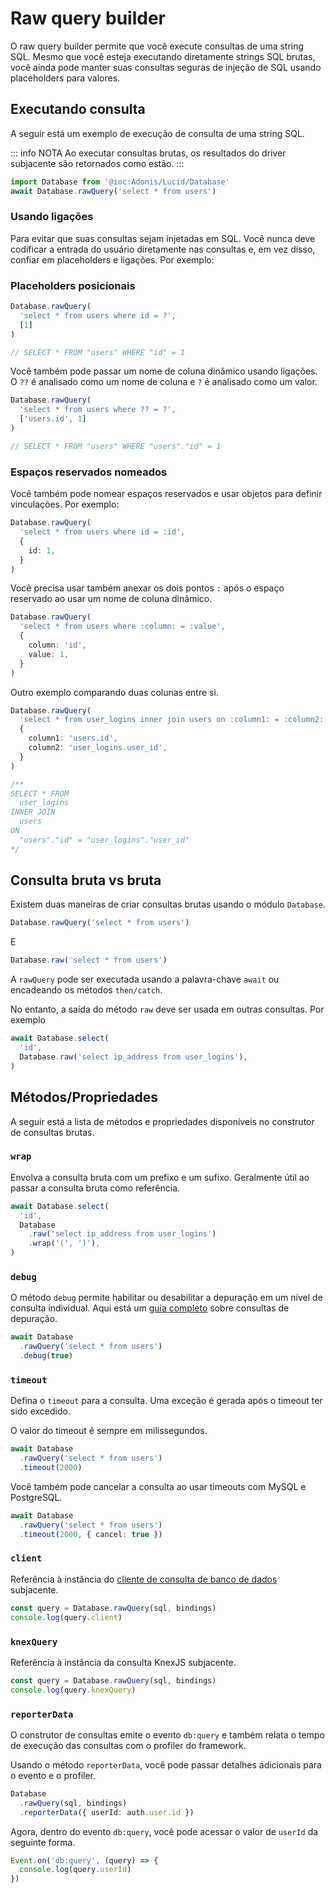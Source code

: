 # Raw query builder

O raw query builder permite que você execute consultas de uma string SQL. Mesmo que você esteja executando diretamente strings SQL brutas, você ainda pode manter suas consultas seguras de injeção de SQL usando placeholders para valores.

## Executando consulta
A seguir está um exemplo de execução de consulta de uma string SQL.

::: info NOTA
Ao executar consultas brutas, os resultados do driver subjacente são retornados como estão.
:::

```ts
import Database from '@ioc:Adonis/Lucid/Database'
await Database.rawQuery('select * from users')
```

### Usando ligações
Para evitar que suas consultas sejam injetadas em SQL. Você nunca deve codificar a entrada do usuário diretamente nas consultas e, em vez disso, confiar em placeholders e ligações. Por exemplo:

### Placeholders posicionais

```ts
Database.rawQuery(
  'select * from users where id = ?',
  [1]
)

// SELECT * FROM "users" WHERE "id" = 1
```

Você também pode passar um nome de coluna dinâmico usando ligações. O `??` é analisado como um nome de coluna e `?` é analisado como um valor.

```ts
Database.rawQuery(
  'select * from users where ?? = ?',
  ['users.id', 1]
)

// SELECT * FROM "users" WHERE "users"."id" = 1
```

### Espaços reservados nomeados

Você também pode nomear espaços reservados e usar objetos para definir vinculações. Por exemplo:

```ts
Database.rawQuery(
  'select * from users where id = :id',
  {
    id: 1,
  }
)
```

Você precisa usar também anexar os dois pontos `:` após o espaço reservado ao usar um nome de coluna dinâmico.

```ts
Database.rawQuery(
  'select * from users where :column: = :value',
  {
    column: 'id',
    value: 1,
  }
)
```

Outro exemplo comparando duas colunas entre si.

```ts
Database.rawQuery(
  'select * from user_logins inner join users on :column1: = :column2:',
  {
    column1: 'users.id',
    column2: 'user_logins.user_id',
  }
)

/**
SELECT * FROM
  user_logins
INNER JOIN
  users
ON
  "users"."id" = "user_logins"."user_id"
*/
```

## Consulta bruta vs bruta
Existem duas maneiras de criar consultas brutas usando o módulo `Database`.

```ts
Database.rawQuery('select * from users')
```

E

```ts
Database.raw('select * from users')
```

A `rawQuery` pode ser executada usando a palavra-chave `await` ou encadeando os métodos `then/catch`.

No entanto, a saída do método `raw` deve ser usada em outras consultas. Por exemplo

```ts
await Database.select(
  'id',
  Database.raw('select ip_address from user_logins'),
)
```

## Métodos/Propriedades
A seguir está a lista de métodos e propriedades disponíveis no construtor de consultas brutas.

### `wrap`
Envolva a consulta bruta com um prefixo e um sufixo. Geralmente útil ao passar a consulta bruta como referência.

```ts
await Database.select(
  'id',
  Database
    .raw('select ip_address from user_logins')
    .wrap('(', ')'),
)
```

### `debug`
O método `debug` permite habilitar ou desabilitar a depuração em um nível de consulta individual. Aqui está um [guia completo](../../guides/database/debugging.md) sobre consultas de depuração.

```ts
await Database
  .rawQuery('select * from users')
  .debug(true)
```

### `timeout`
Defina o `timeout` para a consulta. Uma exceção é gerada após o timeout ter sido excedido.

O valor do timeout é sempre em milissegundos.

```ts
await Database
  .rawQuery('select * from users')
  .timeout(2000)
```

Você também pode cancelar a consulta ao usar timeouts com MySQL e PostgreSQL.

```ts
await Database
  .rawQuery('select * from users')
  .timeout(2000, { cancel: true })
```

### `client`
Referência à instância do [cliente de consulta de banco de dados](./query-client.md) subjacente.

```ts
const query = Database.rawQuery(sql, bindings)
console.log(query.client)
```

### `knexQuery`
Referência à instância da consulta KnexJS subjacente.

```ts
const query = Database.rawQuery(sql, bindings)
console.log(query.knexQuery)
```

### `reporterData`
O construtor de consultas emite o evento `db:query` e também relata o tempo de execução das consultas com o profiler do framework.

Usando o método `reporterData`, você pode passar detalhes adicionais para o evento e o profiler.

```ts
Database
  .rawQuery(sql, bindings)
  .reporterData({ userId: auth.user.id })
```

Agora, dentro do evento `db:query`, você pode acessar o valor de `userId` da seguinte forma.

```ts
Event.on('db:query', (query) => {
  console.log(query.userId)
})
```
